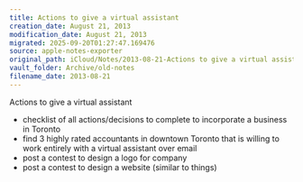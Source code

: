 ```yaml
---
title: Actions to give a virtual assistant
creation_date: August 21, 2013
modification_date: August 21, 2013
migrated: 2025-09-20T01:27:47.169476
source: apple-notes-exporter
original_path: iCloud/Notes/2013-08-21-Actions to give a virtual assistant.md
vault_folder: Archive/old-notes
filename_date: 2013-08-21
---
```



Actions to give a virtual assistant 
- checklist of all actions/decisions to complete to incorporate a business in Toronto
- find 3 highly rated accountants in downtown Toronto that is willing to work entirely with a virtual assistant over email 
- post a contest to design a logo for company
- post a contest to design a website (similar to things) 

